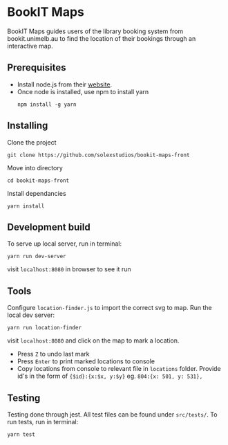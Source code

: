 # BookIT Maps

BookIT Maps guides users of the library booking system from bookit.unimelb.au to find the location of their bookings through an interactive map.

## Prerequisites

* Install node.js from their [website](https://nodejs.org/en/).
* Once node is installed, use npm to install yarn
    ```
    npm install -g yarn
    ```

## Installing

Clone the project
```
git clone https://github.com/solexstudios/bookit-maps-front
```

Move into directory
```
cd bookit-maps-front
```

Install dependancies
```
yarn install
```

## Development build

To serve up local server, run in terminal:
```
yarn run dev-server
```
visit `localhost:8080` in browser to see it run

## Tools
Configure `location-finder.js` to import the correct svg to map.
Run the local dev server:
```
yarn run location-finder
```
visit `localhost:8080` and click on the map to mark a location.
* Press `Z` to undo last mark
* Press `Enter` to print marked locations to console
* Copy locations from console to relevant file in `locations` folder. Provide id's in the form of `{$id}:{x:$x, y:$y}` eg. `804:{x: 501, y: 531},` 

## Testing
Testing done through jest. All test files can be found under `src/tests/`.
To run tests, run in terminal:
```
yarn test
```